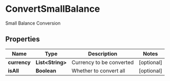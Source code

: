 
# ConvertSmallBalance

Small Balance Conversion

## Properties

Name | Type | Description | Notes
------------ | ------------- | ------------- | -------------
**currency** | **List&lt;String&gt;** | Currency to be converted |  [optional]
**isAll** | **Boolean** | Whether to convert all |  [optional]

